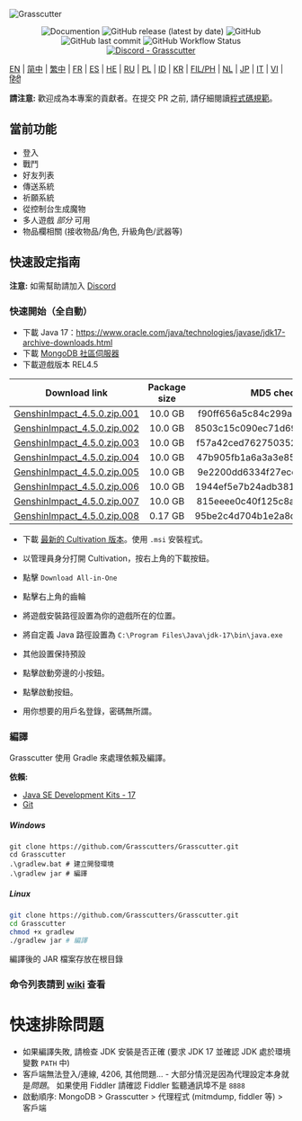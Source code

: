 ![Grasscutter](https://socialify.git.ci/Grasscutters/Grasscutter/image?description=1&forks=1&issues=1&language=1&logo=https%3A%2F%2Fs2.loli.net%2F2022%2F04%2F25%2FxOiJn7lCdcT5Mw1.png&name=1&owner=1&pulls=1&stargazers=1&theme=Light)
<div align="center"><img alt="Documention" src="https://img.shields.io/badge/Wiki-Grasscutter-blue?style=for-the-badge&link=https://github.com/Grasscutters/Grasscutter/wiki&link=https://github.com/Grasscutters/Grasscutter/wiki"> <img alt="GitHub release (latest by date)" src="https://img.shields.io/github/v/release/Grasscutters/Grasscutter?logo=java&style=for-the-badge"> <img alt="GitHub" src="https://img.shields.io/github/license/Grasscutters/Grasscutter?style=for-the-badge"> <img alt="GitHub last commit" src="https://img.shields.io/github/last-commit/Grasscutters/Grasscutter?style=for-the-badge"> <img alt="GitHub Workflow Status" src="https://img.shields.io/github/actions/workflow/status/Grasscutters/Grasscutter/build.yml?branch=development&logo=github&style=for-the-badge"></div>

<div align="center"><a href="https://discord.gg/T5vZU6UyeG"><img alt="Discord - Grasscutter" src="https://img.shields.io/discord/965284035985305680?label=Discord&logo=discord&style=for-the-badge"></a></div>

[EN](../README.md) | [简中](README_zh-CN.md) | [繁中](README_zh-TW.md) | [FR](README_fr-FR.md) | [ES](README_es-ES.md) | [HE](README_HE.md) | [RU](README_ru-RU.md) | [PL](README_pl-PL.md) | [ID](README_id-ID.md) | [KR](README_ko-KR.md) | [FIL/PH](README_fil-PH.md) | [NL](README_NL.md) | [JP](README_ja-JP.md) | [IT](README_it-IT.md) | [VI](README_vi-VN.md) | [हिंदी](README_hn-IN.md)

**請注意:** 歡迎成為本專案的貢獻者。在提交 PR 之前, 請仔細閱讀[程式碼規範](https://github.com/Grasscutters/Grasscutter/blob/stable/CONTRIBUTING.md)。

## 當前功能

* 登入
* 戰鬥
* 好友列表
* 傳送系統
* 祈願系統
* 從控制台生成魔物
* 多人遊戲 *部分* 可用
* 物品欄相關 (接收物品/角色, 升級角色/武器等)

## 快速設定指南

**注意:** 如需幫助請加入 [Discord](https://discord.gg/T5vZU6UyeG)

### 快速開始（全自動）

- 下載 Java 17：https://www.oracle.com/java/technologies/javase/jdk17-archive-downloads.html
- 下載 [MongoDB 社區伺服器](https://www.mongodb.com/try/download/community)
- 下載遊戲版本 REL4.5

| Download link | Package size | MD5 checksum |
| :---: | :---: | :---: |
| [GenshinImpact_4.5.0.zip.001](https://autopatchhk.yuanshen.com/client_app/download/pc_zip/20240301203033_RZSIny3hwJ5nq959/GenshinImpact_4.5.0.zip.001) | 10.0 GB | f90ff656a5c84c299a9a0359e67d6133 |
| [GenshinImpact_4.5.0.zip.002](https://autopatchhk.yuanshen.com/client_app/download/pc_zip/20240301203033_RZSIny3hwJ5nq959/GenshinImpact_4.5.0.zip.002) | 10.0 GB | 8503c15c090ec71d699591d4782ac9ac |
| [GenshinImpact_4.5.0.zip.003](https://autopatchhk.yuanshen.com/client_app/download/pc_zip/20240301203033_RZSIny3hwJ5nq959/GenshinImpact_4.5.0.zip.003) | 10.0 GB | f57a42ced76275035216984ef3edb1b0 |
| [GenshinImpact_4.5.0.zip.004](https://autopatchhk.yuanshen.com/client_app/download/pc_zip/20240301203033_RZSIny3hwJ5nq959/GenshinImpact_4.5.0.zip.004) | 10.0 GB | 47b905fb1a6a3a3e8518002957ef543d |
| [GenshinImpact_4.5.0.zip.005](https://autopatchhk.yuanshen.com/client_app/download/pc_zip/20240301203033_RZSIny3hwJ5nq959/GenshinImpact_4.5.0.zip.005) | 10.0 GB | 9e2200dd6334f27ece3afd3008c83ee4 |
| [GenshinImpact_4.5.0.zip.006](https://autopatchhk.yuanshen.com/client_app/download/pc_zip/20240301203033_RZSIny3hwJ5nq959/GenshinImpact_4.5.0.zip.006) | 10.0 GB | 1944ef5e7b24adb38157b5920d2662be |
| [GenshinImpact_4.5.0.zip.007](https://autopatchhk.yuanshen.com/client_app/download/pc_zip/20240301203033_RZSIny3hwJ5nq959/GenshinImpact_4.5.0.zip.007) | 10.0 GB | 815eeee0c40f125c8ac355551893e4cc |
| [GenshinImpact_4.5.0.zip.008](https://autopatchhk.yuanshen.com/client_app/download/pc_zip/20240301203033_RZSIny3hwJ5nq959/GenshinImpact_4.5.0.zip.008) | 0.17 GB | 95be2c4d704b1e2a8dad719344e66e63 |



- 下載 [最新的 Cultivation 版本](https://github.com/Grasscutters/Cultivation/releases/latest)。使用 `.msi` 安裝程式。
- 以管理員身分打開 Cultivation，按右上角的下載按鈕。
- 點擊 `Download All-in-One`
- 點擊右上角的齒輪
- 將遊戲安裝路徑設置為你的遊戲所在的位置。
- 將自定義 Java 路徑設置為 `C:\Program Files\Java\jdk-17\bin\java.exe`
- 其他設置保持預設

- 點擊啟動旁邊的小按鈕。
- 點擊啟動按鈕。
- 用你想要的用戶名登錄，密碼無所謂。

### 編譯

Grasscutter 使用 Gradle 來處理依賴及編譯。

**依賴:**

- [Java SE Development Kits - 17](https://www.oracle.com/java/technologies/javase/jdk17-archive-downloads.html)
- [Git](https://git-scm.com/downloads)

##### Windows

```shell
git clone https://github.com/Grasscutters/Grasscutter.git
cd Grasscutter
.\gradlew.bat # 建立開發環境
.\gradlew jar # 編譯
```

##### Linux

```bash
git clone https://github.com/Grasscutters/Grasscutter.git
cd Grasscutter
chmod +x gradlew
./gradlew jar # 編譯
```

編譯後的 JAR 檔案存放在根目錄

### 命令列表請到 [wiki](https://github.com/Grasscutters/Grasscutter/wiki/Commands) 查看

# 快速排除問題

* 如果編譯失敗, 請檢查 JDK 安裝是否正確 (要求 JDK 17 並確認 JDK 處於環境變數 `PATH` 中)
* 客戶端無法登入/連線, 4206, 其他問題... - 大部分情況是因為代理設定本身就是*問題*。
  如果使用 Fiddler 請確認 Fiddler 監聽通訊埠不是 `8888`
* 啟動順序: MongoDB > Grasscutter > 代理程式 (mitmdump, fiddler 等) > 客戶端
